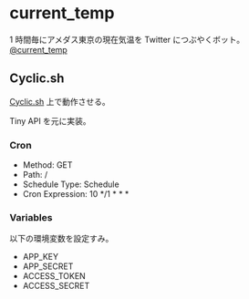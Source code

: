 # current_temp

1 時間毎にアメダス東京の現在気温を Twitter につぶやくボット。<br>
[@current_temp](https://twitter.com/current_temp)

## Cyclic.sh

[Cyclic.sh](https://www.cyclic.sh/) 上で動作させる。

Tiny API を元に実装。

### Cron

- Method: GET
- Path: /
- Schedule Type: Schedule
- Cron Expression: 10 */1 * * *

### Variables

以下の環境変数を設定すみ。

- APP_KEY
- APP_SECRET
- ACCESS_TOKEN
- ACCESS_SECRET